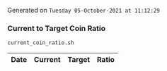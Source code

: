 Generated on `Tuesday 05-October-2021 at 11:12:29`

### Current to Target Coin Ratio
`current_coin_ratio.sh`

Date|Current|Target|Ratio
---|---|---|---

